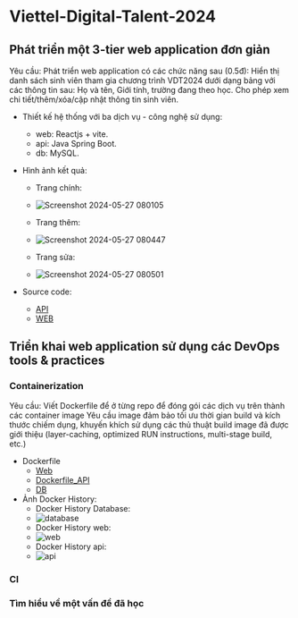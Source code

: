 # Viettel-Digital-Talent-2024

## Phát triển một 3-tier web application đơn giản

Yêu cầu:
Phát triển web application có các chức năng sau (0.5đ):
Hiển thị danh sách sinh viên tham gia chương trình VDT2024 dưới dạng bảng với các thông tin sau: Họ và tên, Giới tính, trường đang theo học. 
Cho phép xem chi tiết/thêm/xóa/cập nhật thông tin sinh viên.
- Thiết kế hệ thống với ba dịch vụ - công nghệ sử dụng: 
  - web: Reactjs + vite.
  - api: Java Spring Boot.
  - db: MySQL.

- Hình ảnh kết quả:
  - Trang chính:
  - ![Screenshot 2024-05-27 080105](https://github.com/ligmaDbolzz/HoangMinhTuan/assets/104216461/7275b0c9-011d-4a6c-90a7-27dd1996923e)

  - Trang thêm:
  - ![Screenshot 2024-05-27 080447](https://github.com/ligmaDbolzz/HoangMinhTuan/assets/104216461/04bcfcc4-cae2-4435-b2e4-3e332266aac8)
    
  - Trang sửa:
  - ![Screenshot 2024-05-27 080501](https://github.com/ligmaDbolzz/HoangMinhTuan/assets/104216461/829109ae-ff35-4d8f-83ea-033943b6e050)
- Source code:
  - [API](https://github.com/ligmaDbolzz/vdt_mid_BE)
  - [WEB](https://github.com/ligmaDbolzz/vdt_mid_FE/tree/main/student-web)

## Triển khai web application sử dụng các DevOps tools & practices
### Containerization
Yêu cầu:
Viết Dockerfile để ở từng repo để đóng gói các dịch vụ trên thành các container image 
Yêu cầu image đảm bảo tối ưu thời gian build và kích thước chiếm dụng, khuyến khích sử dụng các thủ thuật build image đã được giới thiệu (layer-caching, optimized RUN instructions, multi-stage build, etc.)

- Dockerfile
  - [Web](https://github.com/ligmaDbolzz/vdt_mid_FE/blob/main/student-web/Dockerfile)
  - [Dockerfile_API](https://github.com/ligmaDbolzz/vdt_mid_BE/blob/main/Dockerfile)
  - [DB](https://github.com/ligmaDbolzz/vdt_mid/blob/main/mysql/Dockerfile)
- Ảnh Docker History:
  - Docker History Database:
  - ![database](https://github.com/ligmaDbolzz/HoangMinhTuan/assets/104216461/6a77586b-cdd5-497b-af3c-9412709e0217)
  - Docker History web:
  - ![web](https://github.com/ligmaDbolzz/HoangMinhTuan/assets/104216461/7daa9421-a308-488b-ac89-e51a0b507f59)
  - Docker History api:
  - ![api](https://github.com/ligmaDbolzz/HoangMinhTuan/assets/104216461/035f74c7-8a9c-43a8-8411-2cc837493319)
### CI

### Tìm hiểu về một vấn đề đã học

